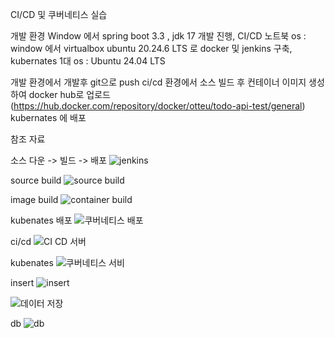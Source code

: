
CI/CD 및 쿠버네티스 실습 

개발 환경 Window 에서 spring boot 3.3 , jdk 17 개발 진행,
CI/CD 노트북 os : window 에서 virtualbox ubuntu 20.24.6 LTS 로 docker 및 jenkins 구축,
kubernates 1대 os : Ubuntu 24.04 LTS 

개발 환경에서 개발후 git으로 push
ci/cd 환경에서 소스 빌드 후 컨테이너 이미지 생성 하여 docker hub로 업로드 (https://hub.docker.com/repository/docker/otteu/todo-api-test/general)
kubernates 에 배포 


참조 자료

소스 다운 -> 빌드 -> 배포
![jenkins](https://github.com/user-attachments/assets/61fe8585-6d0d-4464-8997-e100f1374d14)

source build
![source build](https://github.com/user-attachments/assets/a854c35a-cb3f-4c1e-9f52-5f078cb92038)

image build
![container build](https://github.com/user-attachments/assets/4b0f86a9-c1ec-4362-a71e-09d845391c25)

kubenates 배포
![쿠버네티스 배포](https://github.com/user-attachments/assets/7498e880-533b-4b9d-8bab-aa0467fdfaf7)

ci/cd
![CI CD 서버](https://github.com/user-attachments/assets/29bef790-e4e4-4471-bf08-bb537d03dc19)

kubenates
![쿠버네티스 서비](https://github.com/user-attachments/assets/a473d462-6bb5-4f85-bfe9-ee8a4ea551bd)

insert
![insert](https://github.com/user-attachments/assets/2fd2596a-0094-465e-8fe8-34a25669e64c)

![데이터 저장](https://github.com/user-attachments/assets/718ae3b8-dd40-4b99-acb9-0ac92eb46d26)

db
![db](https://github.com/user-attachments/assets/a5d9e202-5e06-44a4-b60a-0d1c69446828)




